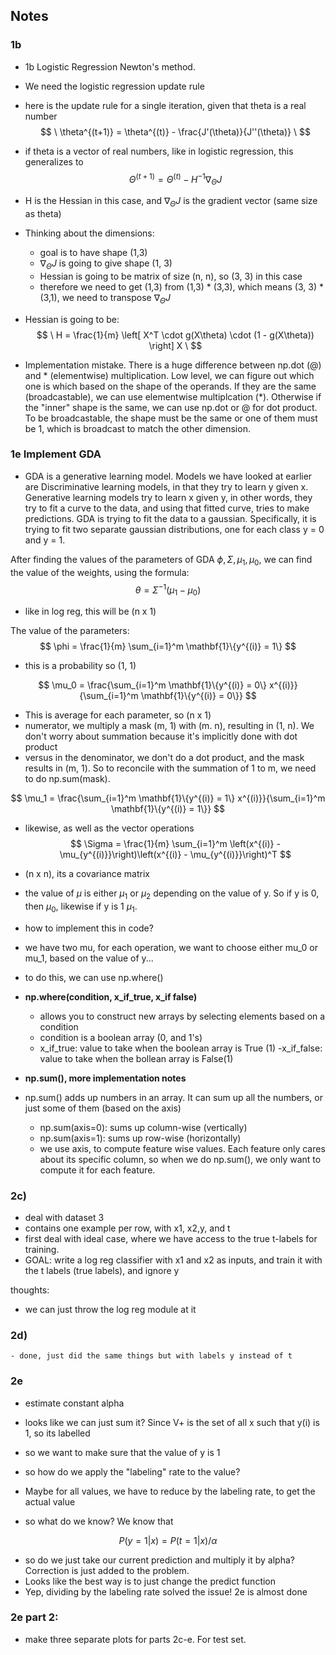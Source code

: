 ## Notes 
### 1b
- 1b Logistic Regression Newton's method. 
- We need the logistic regression update rule
- here is the update rule for a single iteration, given that theta is a real number
$$
\
\theta^{(t+1)} = \theta^{(t)} - \frac{J'(\theta)}{J''(\theta)}
\
$$

- if theta is a vector of real numbers, like in logistic regression, this generalizes to 
$$
\
\Theta^{(t+1)} = \Theta^{(t)} - H^{-1} \nabla_\Theta J
\
$$
- H is the Hessian in this case, and $\nabla_\Theta J$ is the gradient vector (same size as theta)
- Thinking about the dimensions:
    - goal is to have shape (1,3)
    - $\nabla_\Theta J$ is going to give shape (1, 3)
    - Hessian is going to be matrix of size (n, n), so (3, 3) in this case 
    - therefore we need to get (1,3) from (1,3) * (3,3), which means (3, 3) * (3,1), we need to transpose $\nabla_\Theta J$

- Hessian is going to be:
$$
\
H = \frac{1}{m} \left[ X^T \cdot g(X\theta) \cdot (1 - g(X\theta)) \right] X
\
$$

- Implementation mistake. There is a huge difference between np.dot (@) and * (elementwise) multiplication. Low level, we can figure out which one is which based on the shape of the operands. If they are the same (broadcastable), we  can use elementwise multiplcation (*). Otherwise if the "inner" shape is the same, we can use np.dot or @ for dot product. To be broadcastable, the shape must be the same or one of them must be 1, which is broadcast to match the other dimension.


### 1e Implement GDA
- GDA is a generative learning model. Models we have looked at earlier are Discriminative learning models, in that they try to learn y given x. Generative learning models try to learn x given y, in other words, they try to fit a curve to the data, and using that fitted curve, tries to make predictions. GDA is trying to fit the data to a gaussian. Specifically, it is trying to fit two separate gaussian distributions, one for each class y = 0 and y = 1.

After finding the values of the parameters of GDA $\phi, \Sigma, \mu_1, \mu_0$, we can find the value of the weights, using the formula:
$$
\theta = \Sigma^{-1} (\mu_1 - \mu_0)
$$
- like in log reg, this will be (n x 1) 

The value of the parameters:
$$
\phi = \frac{1}{m} \sum_{i=1}^m \mathbf{1}\{y^{(i)} = 1\}
$$
- this is a probability so (1, 1)

$$
\mu_0 = \frac{\sum_{i=1}^m \mathbf{1}\{y^{(i)} = 0\} x^{(i)}}{\sum_{i=1}^m \mathbf{1}\{y^{(i)} = 0\}}
$$
- This is average for each parameter, so (n x 1)
- numerator, we multiply a mask (m, 1) with (m. n), resulting in (1, n). We don't worry about summation because it's implicitly done with dot product 
- versus in the denominator, we don't do a dot product, and the mask results in (m, 1). So to reconcile with the summation of 1 to m, we need to do np.sum(mask).

$$
\mu_1 = \frac{\sum_{i=1}^m \mathbf{1}\{y^{(i)} = 1\} x^{(i)}}{\sum_{i=1}^m \mathbf{1}\{y^{(i)} = 1\}}
$$
- likewise, as well as the vector operations 
$$
\Sigma = \frac{1}{m} \sum_{i=1}^m \left(x^{(i)} - \mu_{y^{(i)}}\right)\left(x^{(i)} - \mu_{y^{(i)}}\right)^T
$$
- (n x n), its a covariance matrix 
- the value of $\mu$ is either $\mu_1$ or $\mu_2$ depending on the value of y. So if y is 0, then $\mu_0$, likewise if y is 1 $\mu_1$. 
- how to implement this in code? 
- we have two mu, for each operation, we want to choose either mu_0 or mu_1, based on the value of y...
- to do this, we can use np.where()
- **np.where(condition, x_if_true, x_if false)** 
    - allows you to construct new arrays by selecting elements based on a condition
    - condition is a boolean array (0, and 1's)
    - x_if_true: value to take when the boolean array is True (1)
    -x_if_false: value to take when the bollean array is False(1)
    
- **np.sum(), more implementation notes**
- np.sum() adds up numbers in an array. It can sum up all the numbers, or just some of them (based on the axis)
    - np.sum(axis=0): sums up column-wise (vertically)
    - np.sum(axis=1): sums up row-wise (horizontally)
    - we use axis, to compute feature wise values. Each feature only cares about its specific column, so when we do np.sum(), we only want to compute it for each feature.

### 2c)
- deal with dataset 3
- contains one example per row, with x1, x2,y, and t
- first deal with ideal case, where we have access to the true t-labels for training. 
- GOAL: write a log reg classifier with x1 and x2 as inputs, and train it with the t labels (true labels), and ignore y

thoughts:
- we can just throw the log reg module at it

### 2d)
    - done, just did the same things but with labels y instead of t 

### 2e
- estimate constant alpha 
- looks like we can just sum it? Since V+ is the set of all x such that y(i) is 1, so its labelled 
- so we want to make sure that the value of y is 1 

- so how do we apply the "labeling" rate to the value?
- Maybe for all values, we have to reduce  by the labeling rate, to get the actual value 
- so what do we know? We know that 

$$
P(y=1|x) = P(t=1 | x) / \alpha
$$
- so do we just take our current prediction and multiply it by alpha? Correction is just added to the problem. 
- Looks like the best way is to just change the predict function 
- Yep, dividing by the labeling rate solved the issue! 2e is almost done 



### 2e part 2:
- make three separate plots for parts 2c-e. For test set.